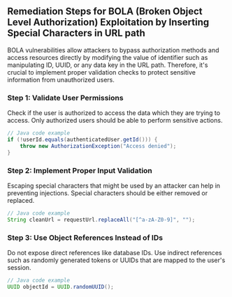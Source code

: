 

## Remediation Steps for BOLA (Broken Object Level Authorization) Exploitation by Inserting Special Characters in URL path

BOLA vulnerabilities allow attackers to bypass authorization methods and access resources directly by modifying the value of identifier such as manipulating ID, UUID, or any data key in the URL path. Therefore, it's crucial to implement proper validation checks to protect sensitive information from unauthorized users.

### Step 1: Validate User Permissions 

Check if the user is authorized to access the data which they are trying to access. Only authorized users should be able to perform sensitive actions. 

```java
// Java code example
if (!userId.equals(authenticatedUser.getId())) {
    throw new AuthorizationException("Access denied");
}
```

### Step 2: Implement Proper Input Validation

Escaping special characters that might be used by an attacker can help in preventing injections. Special characters should be either removed or replaced. 

```java
// Java code example
String cleanUrl = requestUrl.replaceAll("[^a-zA-Z0-9]", "");
```

### Step 3: Use Object References Instead of IDs

Do not expose direct references like database IDs. Use indirect references such as randomly generated tokens or UUIDs that are mapped to the user's session.

```java
// Java code example
UUID objectId = UUID.randomUUID();
```